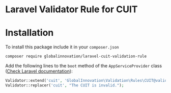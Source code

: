 Laravel Validator Rule for CUIT
===============================

# Installation

To install this package include it in your `composer.json`

```shell
composer require globalinnovation/laravel-cuit-validation-rule
```

Add the following lines to the `boot` method of the `AppServiceProvider` class ([Check Laravel documentation](https://laravel.com/docs/5.8/validation#custom-validation-rules)):

```php
Validator::extend('cuit', 'GlobalInnovation\Validation\Rules\CUIT@validate');
Validator::replacer('cuit', "The CUIT is invalid.");
```
